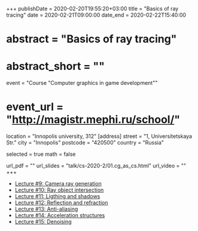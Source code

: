+++
publishDate = 2020-02-20T19:55:20+03:00
title = "Basics of ray tracing"
date = 2020-02-21T09:00:00
date_end = 2020-02-22T15:40:00
# abstract = "Basics of ray tracing"
# abstract_short = ""
event = "Course \"Computer graphics in game development\""
# event_url = "http://magistr.mephi.ru/school/"
location = "Innopolis university, 312"
[address]
  street = "1, Universitetskaya Str."
  city = "Innopolis"
  postcode = "420500"
  country = "Russia"

selected = true
math = false

url_pdf = ""
url_slides = "talk/cs-2020-2/01.cg_as_cs.html"
url_video = ""
+++

- [Lecture #9: Camera ray generation](https://djbelyak.ru/talk/cs-2020-2/09.Camera_ray_casting.html)
- [Lecture #10: Ray object intersection](https://djbelyak.ru/talk/cs-2020-2/10.Ray_object_intersection.html)
- [Lecture #11: Ligthing and shadows](https://djbelyak.ru/talk/cs-2020-2/11.Ligthing_and_shadows.html)
- [Lecture #12: Reflection and refraction](https://djbelyak.ru/talk/cs-2020-2/12.Reflection_and_refraction.html)
- [Lecture #13: Anti-aliasing](https://djbelyak.ru/talk/cs-2020-2/13.Anti_aliasing.html)
- [Lecture #14: Acceleration structures](https://djbelyak.ru/talk/cs-2020-2/14.Acceleration_structures.html)
- [Lecture #15: Denoising](https://djbelyak.ru/talk/cs-2020-2/15.Denoising.html)
